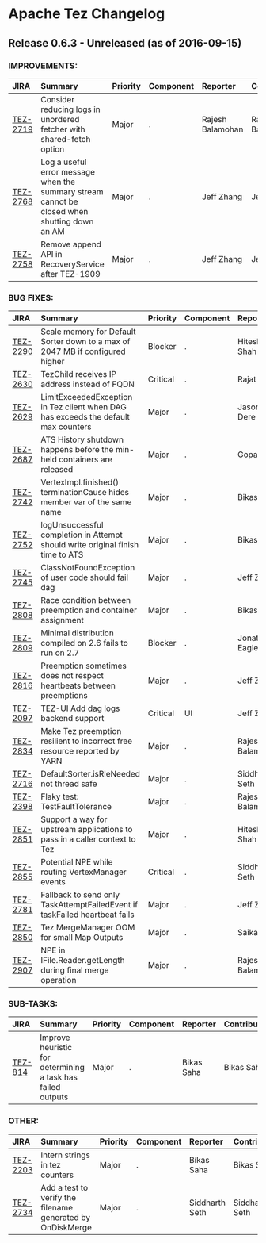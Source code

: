 
<!---
# Licensed to the Apache Software Foundation (ASF) under one
# or more contributor license agreements.  See the NOTICE file
# distributed with this work for additional information
# regarding copyright ownership.  The ASF licenses this file
# to you under the Apache License, Version 2.0 (the
# "License"); you may not use this file except in compliance
# with the License.  You may obtain a copy of the License at
#
#     http://www.apache.org/licenses/LICENSE-2.0
#
# Unless required by applicable law or agreed to in writing, software
# distributed under the License is distributed on an "AS IS" BASIS,
# WITHOUT WARRANTIES OR CONDITIONS OF ANY KIND, either express or implied.
# See the License for the specific language governing permissions and
# limitations under the License.
-->
# Apache Tez Changelog

## Release 0.6.3 - Unreleased (as of 2016-09-15)



### IMPROVEMENTS:

| JIRA | Summary | Priority | Component | Reporter | Contributor |
|:---- |:---- | :--- |:---- |:---- |:---- |
| [TEZ-2719](https://issues.apache.org/jira/browse/TEZ-2719) | Consider reducing logs in unordered fetcher with shared-fetch option |  Major | . | Rajesh Balamohan | Rajesh Balamohan |
| [TEZ-2768](https://issues.apache.org/jira/browse/TEZ-2768) | Log a useful error message when the summary stream cannot be closed when shutting down an AM |  Major | . | Jeff Zhang | Jeff Zhang |
| [TEZ-2758](https://issues.apache.org/jira/browse/TEZ-2758) | Remove append API in RecoveryService after TEZ-1909 |  Major | . | Jeff Zhang | Jeff Zhang |


### BUG FIXES:

| JIRA | Summary | Priority | Component | Reporter | Contributor |
|:---- |:---- | :--- |:---- |:---- |:---- |
| [TEZ-2290](https://issues.apache.org/jira/browse/TEZ-2290) | Scale memory for Default Sorter down to a max of 2047 MB if configured higher |  Blocker | . | Hitesh Shah | Rajesh Balamohan |
| [TEZ-2630](https://issues.apache.org/jira/browse/TEZ-2630) | TezChild receives IP address instead of FQDN |  Critical | . | Rajat Jain | Hitesh Shah |
| [TEZ-2629](https://issues.apache.org/jira/browse/TEZ-2629) | LimitExceededException in Tez client when DAG has exceeds the default max counters |  Major | . | Jason Dere | Siddharth Seth |
| [TEZ-2687](https://issues.apache.org/jira/browse/TEZ-2687) | ATS History shutdown happens before the min-held containers are released |  Major | . | Gopal V | Jeff Zhang |
| [TEZ-2742](https://issues.apache.org/jira/browse/TEZ-2742) | VertexImpl.finished() terminationCause hides member var of the same name |  Major | . | Bikas Saha | Bikas Saha |
| [TEZ-2752](https://issues.apache.org/jira/browse/TEZ-2752) | logUnsuccessful completion in Attempt should write original finish time to ATS |  Major | . | Bikas Saha | Bikas Saha |
| [TEZ-2745](https://issues.apache.org/jira/browse/TEZ-2745) | ClassNotFoundException of user code should fail dag |  Major | . | Jeff Zhang | Jeff Zhang |
| [TEZ-2808](https://issues.apache.org/jira/browse/TEZ-2808) | Race condition between preemption and container assignment |  Major | . | Bikas Saha | Bikas Saha |
| [TEZ-2809](https://issues.apache.org/jira/browse/TEZ-2809) | Minimal distribution compiled on 2.6 fails to run on 2.7 |  Blocker | . | Jonathan Eagles | Jonathan Eagles |
| [TEZ-2816](https://issues.apache.org/jira/browse/TEZ-2816) | Preemption sometimes does not respect heartbeats between preemptions |  Major | . | Jeff Zhang | Bikas Saha |
| [TEZ-2097](https://issues.apache.org/jira/browse/TEZ-2097) | TEZ-UI Add dag logs backend support |  Critical | UI | Jeff Zhang | Jonathan Eagles |
| [TEZ-2834](https://issues.apache.org/jira/browse/TEZ-2834) | Make Tez preemption resilient to incorrect free resource reported by YARN |  Major | . | Rajesh Balamohan | Bikas Saha |
| [TEZ-2716](https://issues.apache.org/jira/browse/TEZ-2716) | DefaultSorter.isRleNeeded not thread safe |  Major | . | Siddharth Seth | Rajesh Balamohan |
| [TEZ-2398](https://issues.apache.org/jira/browse/TEZ-2398) | Flaky test: TestFaultTolerance |  Major | . | Rajesh Balamohan | Bikas Saha |
| [TEZ-2851](https://issues.apache.org/jira/browse/TEZ-2851) | Support a way for upstream applications to pass in a caller context to Tez |  Major | . | Hitesh Shah | Hitesh Shah |
| [TEZ-2855](https://issues.apache.org/jira/browse/TEZ-2855) | Potential NPE while routing VertexManager events |  Critical | . | Siddharth Seth | Siddharth Seth |
| [TEZ-2781](https://issues.apache.org/jira/browse/TEZ-2781) | Fallback to send only TaskAttemptFailedEvent if taskFailed heartbeat fails |  Major | . | Jeff Zhang | Jeff Zhang |
| [TEZ-2850](https://issues.apache.org/jira/browse/TEZ-2850) | Tez MergeManager OOM for small Map Outputs |  Major | . | Saikat | Jonathan Eagles |
| [TEZ-2907](https://issues.apache.org/jira/browse/TEZ-2907) | NPE in IFile.Reader.getLength during final merge operation |  Major | . | Rajesh Balamohan | Rajesh Balamohan |


### SUB-TASKS:

| JIRA | Summary | Priority | Component | Reporter | Contributor |
|:---- |:---- | :--- |:---- |:---- |:---- |
| [TEZ-814](https://issues.apache.org/jira/browse/TEZ-814) | Improve heuristic for determining a task has failed outputs |  Major | . | Bikas Saha | Bikas Saha |


### OTHER:

| JIRA | Summary | Priority | Component | Reporter | Contributor |
|:---- |:---- | :--- |:---- |:---- |:---- |
| [TEZ-2203](https://issues.apache.org/jira/browse/TEZ-2203) | Intern strings in tez counters |  Major | . | Bikas Saha | Bikas Saha |
| [TEZ-2734](https://issues.apache.org/jira/browse/TEZ-2734) | Add a test to verify the filename generated by OnDiskMerge |  Major | . | Siddharth Seth | Siddharth Seth |


